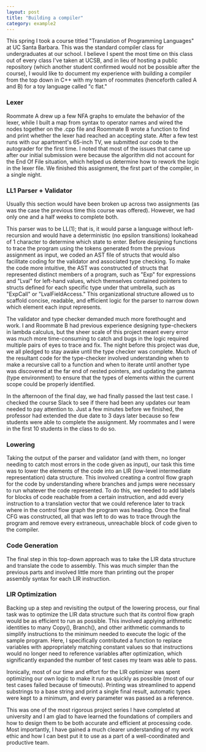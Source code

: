 ```yaml
---
layout: post
title: "Building a compiler"
category: example2
---
```


This spring I took a course titled "Translation of Programming Languages" at UC Santa Barbara. This was the standard compiler class for undergraduates at our school. I believe I spent the most time on this class out of every class I've taken at UCSB, and in lieu of hosting a public repository (which another student confirmed would not be possible after the course), I would like to document my experience with building a compiler from the top down in C++ with my team of roommates (henceforth called A and B) for a toy language called "c flat."

### Lexer
Roommate A drew up a few NFA graphs to emulate the behavior of the lexer, while I built a map from syntax to operator names and wired the nodes together on the .cpp file and Roommate B wrote a function to find and print whether the lexer had reached an accepting state. After a few test runs with our apartment's 65-inch TV, we submitted our code to the autograder for the first time. I noted that most of the issues that came up after our initial submission were because the algorithm did not account for the End Of File situation, which helped us determine how to rework the logic in the lexer file. We finished this assignment, the first part of the compiler, in a single night.

### LL1 Parser + Validator
Usually this section would have been broken up across two assignments (as was the case the previous time this course was offered). However, we had only one and a half weeks to complete both. 

This parser was to be LL(1); that is, it would parse a language without left-recursion and would have a deterministic (no epsilon transitions) lookahead of 1 character to determine which state to enter. Before designing functions to trace the program using the tokens generated from the previous assignment as input, we coded an AST file of structs that would also facilitate coding for the validator and associated type checking. To make the code more intuitive, the AST was constructed of structs that represented distinct members of a program, such as "Exp" for expressions and "Lval" for left-hand values, which themselves contained pointers to structs defined for each specific type under that umbrella, such as "ExpCall" or "LvalFieldAccess." This organizational structure allowed us to scaffold concise, readable, and efficient logic for the parser to narrow down which element each input represents.

The validator and type checker demanded much more forethought and work. I and Roommate B had previous experience designing type-checkers in lambda calculus, but the sheer scale of this project meant every error was much more time-consuming to catch and bugs in the logic required multiple pairs of eyes to trace and fix. The night before this project was due, we all pledged to stay awake until the type checker was complete. Much of the resultant code for the type-checker involved understanding when to make a recursive call to a function and when to iterate until another type was discovered at the far end of nested pointers, and updating the gamma (type environment) to ensure that the types of elements within the current scope could be properly identified. 

In the afternoon of the final day, we had finally passed the last test case. I checked the course Slack to see if there had been any updates our team needed to pay attention to. Just a few minutes before we finished, the professor had extended the due date to 3 days later because so few students were able to complete the assignment. My roommates and I were in the first 10 students in the class to do so.

### Lowering
Taking the output of the parser and validator (and with them, no longer needing to catch most errors in the code given as input), our task this time was to lower the elements of the code into an LIR (low-level intermediate representation) data structure. This involved creating a control flow graph for the code by understanding where branches and jumps were necessary to run whatever the code represented. To do this, we needed to add labels for blocks of code reachable from a certain instruction, and add every instruction to a translation vector that we could reference later to track where in the control flow graph the program was heading. Once the final CFG was constructed, all that was left to do was to trace through the program and remove every extraneous, unreachable block of code given to the compiler.

### Code Generation
The final step in this top-down approach was to take the LIR data structure and translate the code to assembly. This was much simpler than the previous parts and involved little more than printing out the proper assembly syntax for each LIR instruction.

### LIR Optimization
Backing up a step and revisiting the output of the lowering process, our final task was to optimize the LIR data structure such that its control flow graph would be as efficient to run as possible. This involved applying arithmetic identities to many Copy(), Branch(), and other arithmetic commands to simplify instructions to the minimum needed to execute the logic of the sample program. Here, I specifically contributed a function to replace variables with appropriately matching constant values so that instructions would no longer need to reference variables after optimization, which significantly expanded the number of test cases my team was able to pass.

Ironically, most of our time and effort for the LIR optimizer was spent optimizing our own logic to make it run as quickly as possible (most of our test cases failed because of timeouts). Printing was streamlined to append substrings to a base string and print a single final result, automatic types were kept to a minimum, and every parameter was passed as a reference.

This was one of the most rigorous project series I have completed at university and I am glad to have learned the foundations of compilers and how to design them to be both accurate and efficient at processing code. Most importantly, I have gained a much clearer understanding of my work ethic and how I can best put it to use as a part of a well-coordinated and productive team. 